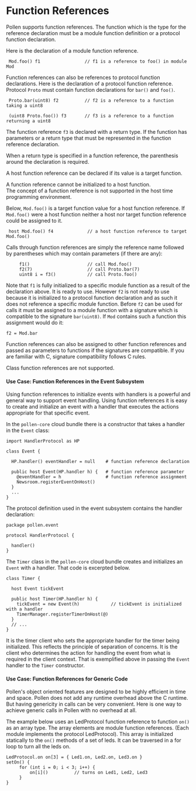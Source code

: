 <h1 id="function-refs" class="page-header">Function References</h1>

<p class="lead">
Pollen supports function references. The function which is the type for the
reference declaration must be a module function definition or a protocol
function declaration.
</p>

Here is the declaration of a module function reference. 

     Mod.foo() f1                 // f1 is a reference to foo() in module Mod 

Function references can also be references to protocol function declarations.
Here is the declaration of a protocol function reference. Protocol `Proto` must
contain function declarations for `bar()` and `foo()`.

     Proto.bar(uint8) f2          // f2 is a reference to a function taking a uint8 

     (uint8 Proto.foo()) f3       // f3 is a reference to a function returning a uint8 

The function reference `f3` is declared with a return type. If the function has parameters or a return type that must be represented in the function reference declaration. 

<div class="alert alert-warning" role="alert">
  <span class="glyphicon glyphicon-eye-open"></span>
     When a return type is specified in a function reference, the parenthesis around the declaration is required. 
</div>

A host function reference can be declared if its value is a target function.  

<div class="alert alert-warning" role="alert">
  <span class="glyphicon glyphicon-fire"></span>
     A function reference cannot be initialized to a host function.
</div>

<div class="alert alert-info" role="alert">
  <span class="glyphicon glyphicon-leaf"></span>
     The concept of a function reference is not supported in the host time programming environment.
</div>



Below, `Mod.foo()` is a target function value for a host function reference. If `Mod.foo()` were a host function neither a host nor target function reference could be assigned to it. 

     host Mod.foo() f4             // a host function reference to target Mod.foo() 

Calls through function references are simply the reference name followed by parentheses which may contain parameters (if there are any):

         f1()                      // call Mod.foo()
         f2(7)                     // call Proto.bar(7) 
         uint8 i = f3()            // call Proto.foo()

Note that `f1` is fully initialized to a specific module function as a result of the declaration above. It is ready to use. However `f2` is not ready to use because it is initialized to a protocol function declaration and as such it does not reference a specific module function.  Before `f2` can be used for calls it must be assigned to a module function with a signature which is compatible to the signature `bar(uint8)`.  If `Mod` contains such a function this assignment would do it: 

    f2 = Mod.bar

Function references can also be assigned to other function references and passed as parameters to functions if the signatures are compatible. If you are familiar with C, signature compatibility follows C rules.

<div class="alert alert-info" role="alert">
  <span class="glyphicon glyphicon-leaf"></span>
     Class function references are not supported.
</div>


<h4 class="page-header"
id="ref-funrefs-events">
Use Case: Function References in the Event Subsystem
</h4>

Using function references to initialize events with handlers is a powerful and
general way to support event handling. Using function references it is easy to create and initialize an event with a handler that executes the actions appropriate for that specific event. 

In the `pollen-core` cloud bundle there is a constructor that takes a handler in the `Event` class:

    import HandlerProtocol as HP
    
    class Event {
    
      HP.handler() eventHandler = null    # function reference declaration
    
      public host Event(HP.handler h) {   # function reference parameter
        @eventHandler = h                 # function reference assignment
        Newsroom.registerEventOnHost()
      }
      ...
    }

The protocol definition used in the event subsystem contains the handler declaration:

    package pollen.event
    
    protocol HandlerProtocol {
    
      handler()
    }

The `Timer` class in the `pollen-core` cloud bundle creates and initializes an `Event` with a handler. That code is excerpted below.

    class Timer {
    
      host Event tickEvent
    
      public host Timer(HP.handler h) {
        tickEvent = new Event(h)            // tickEvent is initialized with a handler 
        TimerManager.registerTimerOnHost(@)
      }
      // ...
    }

It is the timer client who sets the appropriate handler for the timer being
initialized. This reflects the principle of separation of concerns. It is the
client who determines the action for handling the event from what is required in
the client context. That is exemplified above in passing the `Event` handler to the `Timer` constructor.


<h4 class="page-header"
id="ref-funrefs-generic">
Use Case: Function References for Generic Code
</h4>

Pollen's object oriented features are designed to be highly efficient in time and space. Pollen does not add any runtime overhead above the C runtime. But having genericity in calls can be very convenient. Here is one way to achieve generic calls in Pollen with no overhead at all. 

The example below uses an LedProtocol function reference to function `on()` as an array type. The array elements are module function references. (Each module implements the protocol LedProtocol). This array is initialized statically to the `on()` methods of a set of leds. It can be traversed in a for loop to turn all the leds on. 

    LedProtocol.on on[3] = { Led1.on, Led2.on, Led3.on }
    setOn() {
         for (int i = 0; i < 3; i++) {
             on[i]()          // turns on Led1, Led2, Led3
         }
    }
